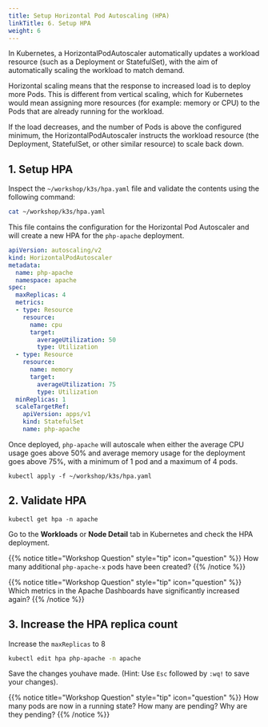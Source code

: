 ```yaml
---
title: Setup Horizontal Pod Autoscaling (HPA)
linkTitle: 6. Setup HPA
weight: 6
---
```


In Kubernetes, a HorizontalPodAutoscaler automatically updates a workload resource (such as a Deployment or StatefulSet), with the aim of automatically scaling the workload to match demand.

Horizontal scaling means that the response to increased load is to deploy more Pods. This is different from vertical scaling, which for Kubernetes would mean assigning more resources (for example: memory or CPU) to the Pods that are already running for the workload.

If the load decreases, and the number of Pods is above the configured minimum, the HorizontalPodAutoscaler instructs the workload resource (the Deployment, StatefulSet, or other similar resource) to scale back down.

## 1. Setup HPA

Inspect the `~/workshop/k3s/hpa.yaml` file and validate the contents using the following command:

``` bash
cat ~/workshop/k3s/hpa.yaml
```

This file contains the configuration for the Horizontal Pod Autoscaler and will create a new HPA for the `php-apache` deployment.

``` yaml
apiVersion: autoscaling/v2
kind: HorizontalPodAutoscaler
metadata:
  name: php-apache
  namespace: apache
spec:
  maxReplicas: 4
  metrics:
  - type: Resource
    resource:
      name: cpu
      target:
        averageUtilization: 50
        type: Utilization
  - type: Resource
    resource:
      name: memory
      target:
        averageUtilization: 75
        type: Utilization
  minReplicas: 1
  scaleTargetRef:
    apiVersion: apps/v1
    kind: StatefulSet
    name: php-apache
```

Once deployed, `php-apache` will autoscale when either the average CPU usage goes above 50% and average memory usage for the deployment goes above 75%, with a minimum of 1 pod and a maximum of 4 pods.

``` text
kubectl apply -f ~/workshop/k3s/hpa.yaml
```

## 2. Validate HPA

``` text
kubectl get hpa -n apache
```

Go to the **Workloads** or **Node Detail** tab in Kubernetes and check the HPA deployment.

{{% notice title="Workshop Question" style="tip" icon="question" %}}
How many additional `php-apache-x` pods have been created?
{{% /notice %}}

{{% notice title="Workshop Question" style="tip" icon="question" %}}
Which metrics in the Apache Dashboards have significantly increased again?
{{% /notice %}}

## 3. Increase the HPA replica count

Increase the `maxReplicas` to 8

``` bash
kubectl edit hpa php-apache -n apache
```

Save the changes youhave made. (Hint: Use `Esc` followed by `:wq!` to save your changes).

{{% notice title="Workshop Question" style="tip" icon="question" %}}
How many pods are now in a running state? How many are pending? Why are they pending?
{{% /notice %}}
